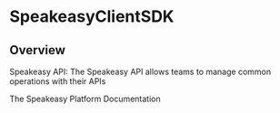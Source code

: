 # SpeakeasyClientSDK

## Overview

Speakeasy API: The Speakeasy API allows teams to manage common operations with their APIs

The Speakeasy Platform Documentation
</docs>